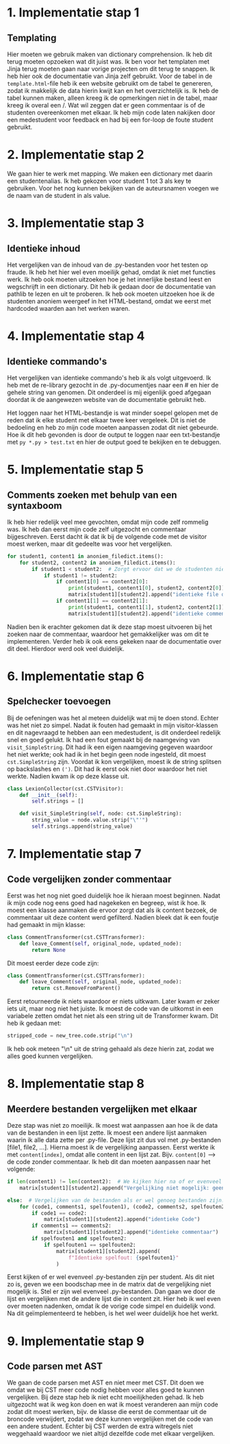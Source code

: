 # 1. Implementatie stap 1

## Templating

Hier moeten we gebruik maken van dictionary comprehension. Ik heb dit terug moeten opzoeken wat dit juist was. Ik ben voor het templaten met Jinja terug moeten gaan naar vorige projecten om dit terug te snappen. Ik heb hier ook de documentatie van Jinja zelf gebruikt. Voor de tabel in de `template.html`-file heb ik een website gebruikt om de tabel te genereren, zodat ik makkelijk de data hierin kwijt kan en het overzichtelijk is. Ik heb de tabel kunnen maken, alleen kreeg ik de opmerkingen niet in de tabel, maar kreeg ik overal een /. Wat wil zeggen dat er geen commentaar is of de studenten overeenkomen met elkaar. Ik heb mijn code laten nakijken door een medestudent voor feedback en had bij een for-loop de foute student gebruikt.

# 2. Implementatie stap 2

We gaan hier te werk met mapping. We maken een dictionary met daarin een studentenalias. Ik heb gekozen voor student 1 tot 3 als key te gebruiken. Voor het nog kunnen bekijken van de auteursnamen voegen we de naam van de student in als value.

# 3. Implementatie stap 3

## Identieke inhoud

Het vergelijken van de inhoud van de .py-bestanden voor het testen op fraude. Ik heb het hier wel even moeilijk gehad, omdat ik niet met functies werk. Ik heb ook moeten uitzoeken hoe je het innerlijke bestand leest en wegschrijft in een dictionary. Dit heb ik gedaan door de documentatie van pathlib te lezen en uit te proberen. Ik heb ook moeten uitzoeken hoe ik de studenten anoniem weergeef in het HTML-bestand, omdat we eerst met hardcoded waarden aan het werken waren.

# 4. Implementatie stap 4

## Identieke commando's

Het vergelijken van identieke commando's heb ik als volgt uitgevoerd. Ik heb met de re-library gezocht in de .py-documentjes naar een # en hier de gehele string van genomen. Dit onderdeel is mij eigenlijk goed afgegaan doordat ik de aangewezen website van de documentatie gebruikt heb.

Het loggen naar het HTML-bestandje is wat minder soepel gelopen met de reden dat ik elke student met elkaar twee keer vergeleek. Dit is niet de bedoeling en heb zo mijn code moeten aanpassen zodat dit niet gebeurde. Hoe ik dit heb gevonden is door de output te loggen naar een txt-bestandje met `py *.py > test.txt` en hier de output goed te bekijken en te debuggen.

# 5. Implementatie stap 5

## Comments zoeken met behulp van een syntaxboom

Ik heb hier redelijk veel mee gevochten, omdat mijn code zelf rommelig was. Ik heb dan eerst mijn code zelf uitgezocht en commentaar bijgeschreven. Eerst dacht ik dat ik bij de volgende code met de visitor moest werken, maar dit gedeelte was voor het vergelijken.

```python
for student1, content1 in anoniem_filedict.items():
    for student2, content2 in anoniem_filedict.items():
        if student1 < student2:  # Zorgt ervoor dat we de studenten niet meerdere keren nakijken
            if student1 != student2:
                if content1[0] == content2[0]:
                    print(student1, content1[0], student2, content2[0])
                    matrix[student1][student2].append("identieke file opdracht.py")
                if content1[1] == content2[1]:
                    print(student1, content1[1], student2, content2[1])
                    matrix[student1][student2].append("identieke commentaar")
```

Nadien ben ik erachter gekomen dat ik deze stap moest uitvoeren bij het zoeken naar de commentaar, waardoor het gemakkelijker was om dit te implementeren. Verder heb ik ook eens gekeken naar de documentatie over dit deel. Hierdoor werd ook veel duidelijk.

# 6. Implementatie stap 6

## Spelchecker toevoegen

Bij de oefeningen was het al meteen duidelijk wat mij te doen stond. Echter was het niet zo simpel. Nadat ik fouten had gemaakt in mijn visitor-klassen en dit nagevraagd te hebben aan een medestudent, is dit onderdeel redelijk snel en goed gelukt. Ik had een fout gemaakt bij de naamgeving van `visit_SimpleString`. Dit had ik een eigen naamgeving gegeven waardoor het niet werkte; ook had ik in het begin geen node ingesteld, dit moest `cst.SimpleString` zijn. Voordat ik kon vergelijken, moest ik de string splitsen op backslashes en `(')`. Dit had ik eerst ook niet door waardoor het niet werkte. Nadien kwam ik op deze klasse uit.

```python
class LexionCollector(cst.CSTVisitor):
    def __init__(self):
        self.strings = []

    def visit_SimpleString(self, node: cst.SimpleString):
        string_value = node.value.strip("\"'")
        self.strings.append(string_value)
```

# 7. Implementatie stap 7

## Code vergelijken zonder commentaar

Eerst was het nog niet goed duidelijk hoe ik hieraan moest beginnen. Nadat ik mijn code nog eens goed had nagekeken en begreep, wist ik hoe. Ik moest een klasse aanmaken die ervoor zorgt dat als ik content bezoek, de commentaar uit deze content werd gefilterd. Nadien bleek dat ik een foutje had gemaakt in mijn klasse:

```python
class CommentTransformer(cst.CSTTransformer):
    def leave_Comment(self, original_node, updated_node):
        return None
```

Dit moest eerder deze code zijn:

```python
class CommentTransformer(cst.CSTTransformer):
    def leave_Comment(self, original_node, updated_node):
        return cst.RemoveFromParent()
```

Eerst retourneerde ik niets waardoor er niets uitkwam. Later kwam er zeker iets uit, maar nog niet het juiste. Ik moest de code van de uitkomst in een variabele zetten omdat het niet als een string uit de Transformer kwam. Dit heb ik gedaan met:

```python
stripped_code = new_tree.code.strip("\n")
```

Ik heb ook meteen "\n" uit de string gehaald als deze hierin zat, zodat we alles goed kunnen vergelijken.

# 8. Implementatie stap 8

## Meerdere bestanden vergelijken met elkaar

Deze stap was niet zo moeilijk. Ik moest wat aanpassen aan hoe ik de data van de bestanden in een lijst zette. Ik moest een andere lijst aanmaken waarin ik alle data zette per .py-file. Deze lijst zit dus vol met .py-bestanden [file1, file2, ...]. Hierna moest ik de vergelijking aanpassen. Eerst werkte ik met `content[index]`, omdat alle content in een lijst zat. Bijv. `content[0]` --> de code zonder commentaar. Ik heb dit dan moeten aanpassen naar het volgende:

```python
if len(content1) != len(content2):  # We kijken hier na of er evenveel .py-bestanden per student geüpload zijn. Als dit niet zo is, geven we een errorcode.
    matrix[student1][student2].append("Vergelijking niet mogelijk: geen gelijk aantal .py-bestanden")

else:  # Vergelijken van de bestanden als er wel genoeg bestanden zijn.
    for (code1, comments1, spelfouten1), (code2, comments2, spelfouten2) in zip(content1, content2):
        if code1 == code2:
            matrix[student1][student2].append("identieke Code")
        if comments1 == comments2:
            matrix[student1][student2].append("identieke commentaar")
        if spelfouten1 and spelfouten2:
            if spelfouten1 == spelfouten2:
                matrix[student1][student2].append(
                    f"Identieke spelfout: {spelfouten1}"
                )
```

Eerst kijken of er wel evenveel .py-bestanden zijn per student. Als dit niet zo is, geven we een boodschap mee in de matrix dat de vergelijking niet mogelijk is. Stel er zijn wel evenveel .py-bestanden. Dan gaan we door de lijst en vergelijken met de andere lijst die in content zit. Hier heb ik wel even over moeten nadenken, omdat ik de vorige code simpel en duidelijk vond. Na dit geïmplementeerd te hebben, is het wel weer duidelijk hoe het werkt.

# 9. Implementatie stap 9

## Code parsen met AST

We gaan de code parsen met AST en niet meer met CST. Dit doen we omdat we bij CST meer code nodig hebben voor alles goed te kunnen vergelijken. Bij deze stap heb ik niet echt moeilijkheden gehad. Ik heb uitgezocht wat ik weg kon doen en wat ik moest veranderen aan mijn code zodat dit moest werken, bijv. de klasse die eerst de commentaar uit de broncode verwijdert, zodat we deze kunnen vergelijken met de code van een andere student. Echter bij CST werden de extra witregels niet weggehaald waardoor we niet altijd dezelfde code met elkaar vergelijken.
